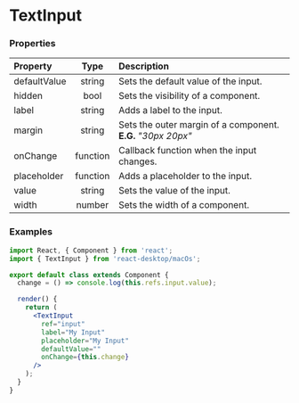 # TextInput

### Properties

Property            | Type         | Description
:------------------ | :-----------:| :----------
defaultValue        | string       | Sets the default value of the input.
hidden              | bool         | Sets the visibility of a component.
label               | string       | Adds a label to the input.
margin              | string       | Sets the outer margin of a component.<br/>__E.G.__ _"30px 20px"_
onChange            | function     | Callback function when the input changes.
placeholder         | function     | Adds a placeholder to the input.
value               | string       | Sets the value of the input.
width               | number       | Sets the width of a component.

### Examples

```jsx
import React, { Component } from 'react';
import { TextInput } from 'react-desktop/macOs';

export default class extends Component {
  change = () => console.log(this.refs.input.value);

  render() {
    return (
      <TextInput
        ref="input"
        label="My Input"
        placeholder="My Input"
        defaultValue=""
        onChange={this.change}
      />
    );
  }
}
```

